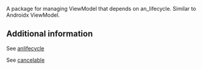 A package for managing ViewModel that depends on an_lifecycle. Similar to Androidx ViewModel.

## Additional information

See [anlifecycle](https://github.com/aymtools/lifecycle/)

See [cancelable](https://github.com/aymtools/cancelable/)
